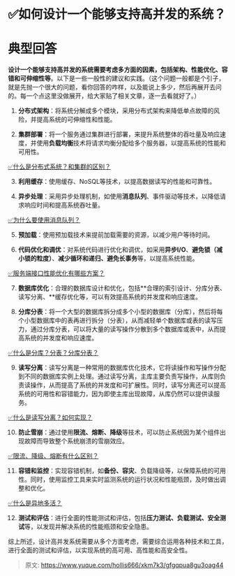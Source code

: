 # ✅如何设计一个能够支持高并发的系统？

# 典型回答


**设计一个能够支持高并发的系统需要考虑多方面的因素，包括架构、性能优化、容错和可伸缩性等**。以下是一些一般性的建议和实践。（这个问题一般都是个引子，就是先抛一个很大的问题，看你回答的咋样，以及能说上多少，然后再展开去问的。每一个点这里没做展开，给大家贴了相关文章，逐一去看就好了。）



1. **分布式架构**：将系统分解成多个模块，采用分布式架构来降低单点故障的风险，并提高系统的可伸缩性和性能。



2. **集群部署**：将一个服务通过集群进行部署，来提升系统整体的吞吐量及响应速度，并使用**负载均衡**技术将请求均衡分配给多个服务器，以提高系统的性能和可用性。



[✅什么是分布式系统？和集群的区别？](https://www.yuque.com/hollis666/xkm7k3/nhfl6i)



3. **利用缓存**：使用缓存、NoSQL等技术，以提高数据读写的性能和可靠性。



4. **异步处理**：采用异步处理机制，如使用**消息队列**、事件驱动等技术，以降低请求响应时间和提高系统吞吐量。



[✅为什么要使用消息队列？](https://www.yuque.com/hollis666/xkm7k3/czmbha1fgu6yzz0m)



5. **预加载**：使用预加载技术来提前加载需要的资源，以减少用户等待时间。



6. **代码优化和调优**：对系统代码进行优化和调优，如采用**异步I/O**、**避免锁（减小锁的粒度）**、**减少循环和递归、避免长事务**等，以提高系统性能。



[✅服务端接口性能优化有哪些方案？](https://www.yuque.com/hollis666/xkm7k3/ifuuagaqo3yd8vqb)



7. **数据库优化**：合理的数据库设计和优化，包括**合理的索引设计、分库分表、读写分离、**缓存优化等，可以有效提高系统的并发度和响应速度。



8. **分库分表**：将一个大型的数据库拆分成多个小型的数据库（分库），然后将每个小型数据库中的表再进行拆分（分表），从而减轻单个数据库或表的读写压力，通过分库分表，可以将大量的读写操作分散到多个数据库或表中，从而提高系统的并发度和响应速度。



[✅什么是分库？分表？分库分表？](https://www.yuque.com/hollis666/xkm7k3/wpus0g)



9. **读写分离**：读写分离是一种常用的数据库优化技术，它将读操作和写操作分配到不同的数据库实例上处理。通过读写分离，主库主要负责写操作，从库则负责读操作，从而提高了系统的并发度和可扩展性。同时，读写分离还可以提高系统的可用性和容错能力，因为即使主库出现故障，从库仍然可以提供读服务。



[✅什么是读写分离？如何实现？](https://www.yuque.com/hollis666/xkm7k3/qdh6cgxyvvqrmkc8)



10. **防止雪崩**：通过使用**限流、熔断、降级**等技术，可以防止系统因为某个组件出现故障而导致整个系统崩溃的雪崩效应。



[✅限流、降级、熔断有什么区别？](https://www.yuque.com/hollis666/xkm7k3/etgovbs6bgphlqso)



11. **容错和监控**：实现容错机制，如**备份、容灾**、负载降级等，以保障系统的可用性。同时，使用监控工具来实时监测系统的运行状况和性能瓶颈，及时做出调整和优化。



[✅什么是异地多活？](https://www.yuque.com/hollis666/xkm7k3/nu68owhf7qdgdya8)



12. **测试和评估**：进行全面的性能测试和评估，包括**压力测试、负载测试、安全测试**等，以发现并解决系统的性能瓶颈和安全隐患。



综上所述，设计高并发系统需要从多个方面考虑，需要综合运用各种技术和工具，进行全面的测试和评估，以实现系统的高可用、高性能和高安全性。



> 原文: <https://www.yuque.com/hollis666/xkm7k3/gfgqpua8gu3oag44>